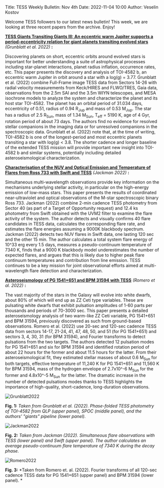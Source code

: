 Title: TESS Weekly Bulletin: Nov 4th
Date: 2022-11-04 10:00
Author: Veselin Kostov
 
Welcome TESS followers to our latest news bulletin! This week, we are looking at three recent papers from the archive. Enjoy!
 
**[TESS Giants Transiting Giants III: An eccentric warm Jupiter supports a period-eccentricity relation for giant planets transiting evolved stars](https://arxiv.org/abs/2210.17062)** *(Grunblatt et al. 2022)* **:**
 
Discovering planets on short, eccentric orbits around evolved stars is important for better understanding a suite of astrophysical processes including star-planet interactions, planet radius inflation, occurrence rates, etc. This paper presents the discovery and analysis of TOI-4582 b, an eccentric warm Jupiter in orbit around a star with a log(g) = 3.77. Grunblatt et al. (2022) combine Full-Frame image TESS data from Sectors 14-26 with radial velocity measurements from Keck/HIRES and FLWO/TRES, Gaia data, observations from the 2.5m SAI and the 3.5m WIYN telescopes, and MESA isochrone models to analyze the system and characterize the planet and its host star TOI-4582. The planet has an orbital period of 31.034 days, eccentricity of 0.51, radius of 0.94 R<sub>Jup</sub> and mass of 0.53 M<sub>Jup</sub>. The star has a radius of 2.5 R<sub>Sun</sub>, mass of 1.34 M<sub>Sun</sub>, T<sub>eff</sub> = 5190 K, age of 4 Gyr, rotation period of about 73 days. The authors find no evidence for resolved stellar companions in the imaging data or for unresolved companions in the spectroscopic data. Grunblatt et al. (2022) note that, at the time of writing, TOI-4582 b is one of the longest-period and most eccentric planets transiting a star with log(g) < 3.8. The shorter cadence and longer baseline of the extended TESS mission will provide important new insight into TOI-4582 b and similar systems, potentially including detailed asteroseismological characterization.  
 
**[Characterisation of the NUV and Optical Emission and Temperature of Flares from Ross 733 with Swift and TESS](https://arxiv.org/abs/2210.15692)** *(Jackman 2022)* **:**
 
Simultaneous multi-wavelength observations provide key information on the mechanisms underlying stellar activity, in particular on the high-energy emission of low-mass stars. This paper presents the results of coordinated near-ultraviolet and optical observations of the M-star spectroscopic binary Ross 733. Jackman (2022) combine 2-min cadence TESS photometry from Sector 40 (as part of a Target of Opportunity request) and 12.4 ks photometry from Swift obtained with the UVM2 filter to examine the flare activity of the system. The author detects and visually confirms 40 flare candidates in TESS data, calculates the corresponding flare rate, and estimates the flare energies assuming a 9000K blackbody spectrum.  Jackman (2022) detects two NUV flares in Swift data, one lasting 120 sec and the other 15 min. The author calculates a total system flare energy of 10^33 erg every 1.5 days, measures a pseudo-continuum temperature of 7340 K, finds that a 9000 K blackbody model underestimates the number of expected flares, and argues that this is likely due to higher peak flare continuum temperatures and contribution from line emission. TESS continues to be a key mission for joint observational efforts aimed at multi-wavelength flare detection and characterization. 
 
 
**[Asteroseismology of PG 1541+651 and BPM 31594 with TESS](https://arxiv.org/abs/2210.15163)** *(Romero et al. 2022)* **:**
 
The vast majority of the stars in the Galaxy will evolve into white dwarfs, about 80% of which will end up as ZZ Ceti type variables. These are pulsating white dwarfs that exhibit pulsation amplitudes of 1-60 parts per thousands and periods of 70-3000 sec. This paper presents a detailed asteroseismology analysis of two warm-like ZZ Ceti variable, PG 1541+651 and BPM 31594, previously discovered as such from ground-based observations. Romero et al. (2022) use 20-sec and 120-sec cadence TESS data from sectors 14-17, 21-24, 41, 47, 48, 50, and 51 (for PG 1541+651) and sectors 3, 4, 30, 31 (for BPM 31594), and Fourier transforms to detect pulsations from the two targets. The authors detected 12 pulsation modes for PG 1541+651 and six for BPM 31594 and identified rotation period of about 22 hours for the former and about 11.5 hours for the latter. From their asteroseismological fit, they estimated stellar masses of about 0.6 M<sub>Sun</sub> for both targets, effective temperature of 11,240 K for PG 1541+651 and 11,560 K for BPM 31594, mass of the hydrogen envelope of 2.7x10^-6 M<sub>Sun</sub> for the former and 4.8x10^-5 M<sub>Sun</sub> for the latter. The dramatic increase in the number of detected pulsations modes thanks to TESS highlights the importance of high-quality, short-cadence, long-duration observations. 
 
 
![Grunblatt2022](images/Grunblatt_2022_Fig1.png)

**Fig. 1:** *Taken from Grunblatt et al. (2022). Phase-folded TESS photometry of TOI-4582 from QLP (upper panel), SPOC (middle panel), and the authors' "giants" pipeline (lower panel).*
 
![Jackman2022](images/Jackman_2022_Fig3.png)

**Fig. 2:** *Taken from Jackman (2022). Simultaneous flare observations with TESS (lower panel) and Swift (upper panel). The author calculates an average pseudo-continuum flare temperature of 7340 K during the decay phase.*
 
![Romero2022](images/Romero_2022_Fig1and5.png)

**Fig. 3:** *Taken from Romero et. al. (2022). Fourier transforms of all 120-sec cadence TESS data for PG 1541+651 (upper panel) and BPM 31594 (lower panel). *
